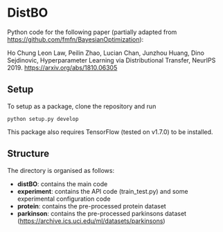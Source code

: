 # DistBO
Python code for the following paper (partially adapted from https://github.com/fmfn/BayesianOptimization):

Ho Chung Leon Law, Peilin Zhao, Lucian Chan, Junzhou Huang, Dino Sejdinovic,
Hyperparameter Learning via Distributional Transfer, NeurIPS 2019.
https://arxiv.org/abs/1810.06305

## Setup
To setup as a package, clone the repository and run
```
python setup.py develop
```
This package also requires TensorFlow (tested on v1.7.0) to be installed.

## Structure
The directory is organised as follows:
* __distBO__: contains the main code
* __experiment__: contains the API code (train_test.py) and some experimental configuration code
* __protein__: contains the pre-processed protein dataset 
* __parkinson__: contains the pre-processed parkinsons dataset (https://archive.ics.uci.edu/ml/datasets/parkinsons)
